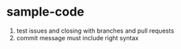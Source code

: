 # sample-code
 1) test issues and closing with branches and pull requests
 2) commit message must include right syntax
 
 
